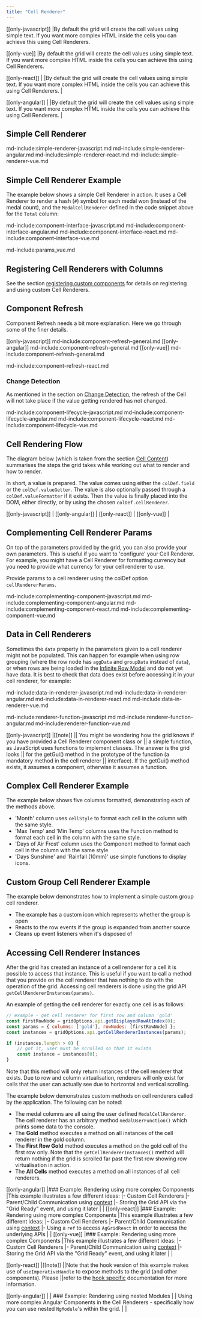 ```yaml
---
title: "Cell Renderer"
---
```



[[only-javascript]]
|By default the grid will create the cell values using simple text. If you want more complex HTML inside the cells you can achieve this using Cell Renderers.

[[only-vue]]
|By default the grid will create the cell values using simple text. If you want more complex HTML inside the cells you can achieve this using Cell Renderers.

[[only-react]]
|<video-section id="9IbhW4z--mg" title="React Cell Renderers" header="true">
|By default the grid will create the cell values using simple text. If you want more complex HTML inside the cells you can achieve this using Cell Renderers.
|</video-section>

[[only-angular]]
|<video-section id="xsafnM77NVs" title="Angular Cell Renderers" header="true">
|By default the grid will create the cell values using simple text. If you want more complex HTML inside the cells you can achieve this using Cell Renderers.
|</video-section>

## Simple Cell Renderer

md-include:simple-renderer-javascript.md
md-include:simple-renderer-angular.md
md-include:simple-renderer-react.md
md-include:simple-renderer-vue.md

## Simple Cell Renderer Example

The example below shows a simple Cell Renderer in action. It uses a Cell Renderer to render a hash (`#`) symbol for each medal won
(instead of the medal count), and the `MedalCellRenderer` defined in the code snippet above for the `Total` column:

<grid-example title='Simple Cell Renderer' name='simple' type='mixed' options='{ "exampleHeight": 460 }'></grid-example>

md-include:component-interface-javascript.md
md-include:component-interface-angular.md
md-include:component-interface-react.md
md-include:component-interface-vue.md

<interface-documentation interfaceName='ICellRendererParams' config='{"hideHeader":false, "headerLevel": 3}' ></interface-documentation>

md-include:params_vue.md

## Registering Cell Renderers with Columns

See the section [registering custom components](/components/#registering-custom-components) for details on registering and using custom Cell Renderers.

## Component Refresh

Component Refresh needs a bit more explanation. Here we go through some of the finer details.

[[only-javascript]]
md-include:component-refresh-general.md
[[only-angular]]
md-include:component-refresh-general.md
[[only-vue]]
md-include:component-refresh-general.md
  
md-include:component-refresh-react.md

### Change Detection

As mentioned in the section on [Change Detection](/change-detection/), the refresh of the Cell will not take place if the value getting rendered has not changed.

md-include:component-lifecycle-javascript.md
md-include:component-lifecycle-angular.md
md-include:component-lifecycle-react.md
md-include:component-lifecycle-vue.md

## Cell Rendering Flow

The diagram below (which is taken from the section [Cell Content](/cell-content/)) summarises the steps the grid takes while working out what to render and how to render.

In short, a value is prepared. The value comes using either the `colDef.field` or the `colDef.valueGetter`. The value is also optionally passed through a `colDef.valueFormatter` if it exists. Then the value is finally placed into the DOM, either directly, or by using the chosen `colDef.cellRenderer`.

[[only-javascript]]
|<image-caption src='value-getters/resources/valueGetterFlow.svg' width="55rem" centered="true" alt='Value Getter Flow' constrained='true'></image-caption>
[[only-angular]]
|<image-caption src='resources/valueGetterFlowFw.svg' width="55rem" centered="true" alt='Value Getter Flow' constrained='true'></image-caption>
[[only-react]]
|<image-caption src='resources/valueGetterFlowFw.svg' width="55rem" centered="true" alt='Value Getter Flow' constrained='true'></image-caption>
[[only-vue]]
|<image-caption src='resources/valueGetterFlowFw.svg' width="55rem" centered="true" alt='Value Getter Flow' constrained='true'></image-caption>

## Complementing Cell Renderer Params

On top of the parameters provided by the grid, you can also provide your own parameters. This is useful if you want to
'configure' your Cell Renderer. For example, you might have a Cell Renderer for formatting currency but you need to
provide what currency for your cell renderer to use.

Provide params to a cell renderer using the colDef option `cellRendererParams`.

md-include:complementing-component-javascript.md
md-include:complementing-component-angular.md
md-include:complementing-component-react.md
md-include:complementing-component-vue.md

## Data in Cell Renderers

Sometimes the `data` property in the parameters given to a cell renderer might not be populated. This can happen for
example when using row grouping (where the row node has `aggData` and `groupData` instead of `data`), or when rows are
being loaded in the [Infinite Row Model](/infinite-scrolling/) and do not yet have data. It is best to check that data
does exist before accessing it in your cell renderer, for example:

md-include:data-in-renderer-javascript.md
md-include:data-in-renderer-angular.md
md-include:data-in-renderer-react.md
md-include:data-in-renderer-vue.md

md-include:renderer-function-javascript.md
md-include:renderer-function-angular.md
md-include:renderer-function-vue.md 

<!-- 
// taking these out, as they are regarding using JavaScript Function inside Framework Grid,
// which isn't supported with the new xxxComp attributes.
md-include:renderer-function-react.md
-->

[[only-javascript]]
|[[note]]
|| You might be wondering how the grid knows if you have provided a Cell Renderer component class or
|| a simple function, as JavaScript uses functions to implement classes. The answer is the grid looks
|| for the getGui() method in the prototype of the function (a mandatory method in the cell renderer
|| interface). If the getGui() method exists, it assumes a component, otherwise it assumes a function.

## Complex Cell Renderer Example

The example below shows five columns formatted, demonstrating each of the methods above.

- 'Month' column uses `cellStyle` to format each cell in the column with the same style.
- 'Max Temp' and 'Min Temp' columns uses the Function method to format each cell in the column with the same style.
- 'Days of Air Frost' column uses the Component method to format each cell in the column with the same style
- 'Days Sunshine' and 'Rainfall (10mm)' use simple functions to display icons.

<grid-example title='Cell Renderer' name='cell-renderer' type='mixed'></grid-example>

## Custom Group Cell Renderer Example

The example below demonstrates how to implement a simple custom group cell renderer.

- The example has a custom icon which represents whether the group is open
- Reacts to the row events if the group is expanded from another source
- Cleans up event listeners when it's disposed of

<grid-example title='Group Renderers' name='custom-group-renderer' type='mixed' options='{"enterprise": true, "modules": ["clientside", "rowgrouping"]}'></grid-example>

## Accessing Cell Renderer Instances

After the grid has created an instance of a cell renderer for a cell it is possible to access that instance. This is useful if you want to call a method that you provide on the cell renderer that has nothing to do with the operation of the grid. Accessing cell renderers is done using the grid API `getCellRendererInstances(params)`.

<api-documentation source='grid-api/api.json' section='rendering' names='["getCellRendererInstances"]' ></api-documentation>

An example of getting the cell renderer for exactly one cell is as follows:

```js
// example - get cell renderer for first row and column 'gold'
const firstRowNode = gridOptions.api.getDisplayedRowAtIndex(0);
const params = { columns: ['gold'], rowNodes: [firstRowNode] };
const instances = gridOptions.api.getCellRendererInstances(params);

if (instances.length > 0) {
    // got it, user must be scrolled so that it exists
    const instance = instances[0];
}
```

Note that this method will only return instances of the cell renderer that exists. Due to row and column virtualisation, renderers will only exist for cells that the user can actually see due to horizontal and vertical scrolling.

The example below demonstrates custom methods on cell renderers called by the application. The following can be noted:

- The medal columns are all using the user defined `MedalCellRenderer`. The cell renderer has an arbitrary method `medalUserFunction()` which prints some data to the console.
- The **Gold** method executes a method on all instances of the cell renderer in the gold column.
- The **First Row Gold** method executes a method on the gold cell of the first row only. Note that the `getCellRendererInstances()` method will return nothing if the grid is scrolled far past the first row showing row virtualisation in action.
- The **All Cells** method executes a method on all instances of all cell renderers.

<grid-example title='Get Cell Renderer' name='get-cell-renderer' type='generated'></grid-example>

[[only-angular]]
|### Example: Rendering using more complex Components
|This example illustrates a few different ideas:
|- Custom Cell Renderers
|- Parent/Child Communication using [context](/context/)
|- Storing the Grid API via the "Grid Ready" event, and using it later
|
|<grid-example title='Simple Dynamic Component' name='dynamic-components' type='mixed' options='{ "extras": ["fontawesome", "bootstrap"] }'></grid-example>
[[only-react]]
|### Example: Rendering using more complex Components
|This example illustrates a few different ideas:
|- Custom Cell Renderers
|- Parent/Child Communication using [context](/context/)
|- Using a `ref` to access `AgGridReact` in order to access the underlying APIs
|
|<grid-example title='Simple Dynamic Component' name='dynamic-components' type='mixed' options='{ "extras": ["fontawesome", "bootstrap"] }'></grid-example>
[[only-vue]]
|### Example: Rendering using more complex Components
|This example illustrates a few different ideas:
|- Custom Cell Renderers
|- Parent/Child Communication using [context](/context/)
|- Storing the Grid API via the "Grid Ready" event, and using it later
|
|<grid-example title='Simple Dynamic Component' name='dynamic-components' type='mixed' options='{ "extras": ["fontawesome", "bootstrap"] }'></grid-example>

[[only-react]]
|[[note]]
||Note that the hook version of this example makes use of `useImperativeHandle` to expose methods to the grid (and other components). Please
||refer to the [hook specific](/react-hooks/) documentation for more information.

[[only-angular]]
|
| ### Example: Rendering using nested Modules
|
| Using more complex Angular Components in the Cell Renderers - specifically how you can use nested `NgModule`'s within the grid.
|
| <grid-example title='Richer Dynamic Components' name='angular-rich-dynamic' type='angular' options='{ "exampleHeight": 380, "extras": ["bootstrap"] }'></grid-example>
